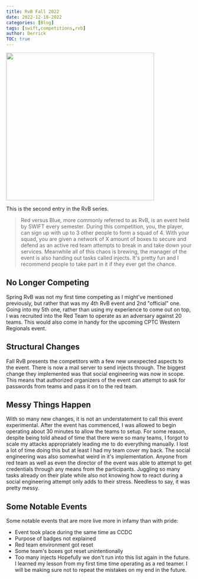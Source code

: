 ```yaml
---
title: RvB Fall 2022
date: 2022-12-18-2022
categories: [Blog]
tags: [swift,competitions,rvb]     
author: Derrick
TOC: true
---
```


<img src="https://i.imgur.com/vwfgpoS.png" width="400px">

This is the second entry in the RvB series.

> Red versus Blue, more commonly referred to as RvB, is an event held by SWIFT every semester. During this competition, you, the player, can sign up with up to 3 other people to form a squad of 4. With your squad, you are given a network of X amount of boxes to secure and defend as an active red team attempts to break in and take down your services. Meanwhile all of this chaos is brewing, the manager of the event is also handing out tasks called injects. It's pretty fun and I recommend people to take part in it if they ever get the chance.

## No Longer Competing
Spring RvB was not my first time competing as I might've mentioned previously, but rather that was my 4th RvB event and 2nd "official" one. Going into my 5th one, rather than using my experience to come out on top, I was recruited into the Red Team to operate as an adversary against 20 teams. This would also come in handy for the upcoming CPTC Western Regionals event.

## Structural Changes
Fall RvB presents the competitors with a few new unexpected aspects to the event. There is now a mail server to send injects through. The biggest change they implemented was that social engineering was now in scope. This means that authorized organizers of the event can attempt to ask for passwords from teams and pass it on to the red team.

## Messy Things Happen
With so many new changes, it is not an understatement to call this event experimental. After the event has commenced, I was allowed to begin operating about 30 minutes to allow the teams to setup. For some reason, despite being told ahead of time that there were so many teams, I forgot to scale my attacks appropriately leading me to do everything manually. I lost a lot of time doing this but at least I had my team cover my back. The social engineering was also somewhat weird in it's implementation. Anyone from red team as well as even the director of the event was able to attempt to get credentials through any means from the participants. Juggling so many tasks already on their plate while also not knowing how to react during a social engineering attempt only adds to their stress. Needless to say, it was pretty messy.

## Some Notable Events
Some notable events that are more live more in infamy than with pride:
* Event took place during the same time as CCDC
* Purpose of badges not explained
* Red team environment got reset
* Some team's boxes got reset unintentionally
* Too many injects
Hopefully we don't run into this list again in the future. I learned my lesson from my first time time operating as a red teamer. I will be making sure not to repeat the mistakes on my end in the future.